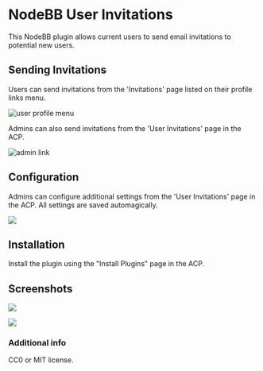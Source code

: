 # NodeBB User Invitations

This NodeBB plugin allows current users to send email invitations to potential new users.

## Sending Invitations

Users can send invitations from the 'Invitations' page listed on their profile links menu.

![user profile menu](http://puu.sh/lhXcF.jpg)

Admins can also send invitations from the 'User Invitations' page in the ACP.

![admin link](http://puu.sh/lhY2S.png)

## Configuration

Admins can configure additional settings from the 'User Invitations' page in the ACP. All settings are saved automagically.

![](http://puu.sh/lw7oK.png)

## Installation

Install the plugin using the "Install Plugins" page in the ACP.

## Screenshots

![](http://puu.sh/lhZ6w.png)

![](http://puu.sh/lhZ3g.png)

### Additional info

CC0 or MIT license.
